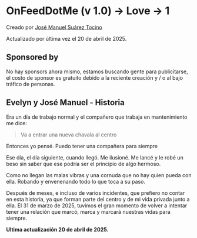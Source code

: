 # OnFeedDotMe (v 1.0) -> Love -> 1
Creado por [José Manuel Suárez Tocino](https://josemanuelsuareztocino-1998.github.io/josemanuelsuareztocino-1998/)

Actualizado por última vez el 20 de abril de 2025.

## Sponsored by
No hay sponsors ahora mismo, estamos buscando gente para publicitarse, el costo de sponsor es gratuito debido a la reciente creación y / o al bajo tráfico de personas.

## Evelyn y José Manuel - Historia
Era un día de trabajo normal y el compañero que trabaja en mantenimiento me dice: 

> Va a entrar una nueva chavala al centro

Entonces yo pensé. Puedo tener una compañera para siempre

Ese día, el día siguiente, cuando llegó. Me ilusioné. Me lancé y le robé un beso sin saber que ese podría ser el principio de algo hermoso.

Como no llegan las malas vibras y una cornuda que no hay quien pueda con ella. Robando y envenenando todo lo que toca a su paso.

Después de meses, e incluso de varios incidentes, que prefiero no contar en esta historia, ya que forman parte del centro y de mi vida privada junto a ella. El 31 de marzo de 2025, tuvimos el gran momento de volver a intentar tener una relación que marcó, marca y marcará nuestras vidas para siempre.

**Ultima actualización 20 de abril de 2025.**

